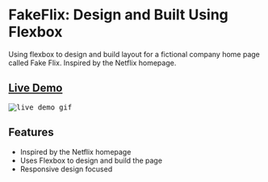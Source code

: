 # FakeFlix: Design and Built Using Flexbox
Using flexbox to design and build layout for a fictional company home page called Fake Flix. Inspired by the Netflix homepage.

## <a href="https://daryldelrosario.github.io/company-home-page/">Live Demo</a>   

<kbd><img src="./gif/live-demo-quality.gif" alt="live demo gif">

## Features
* Inspired by the Netflix homepage
* Uses Flexbox to design and build the page
* Responsive design focused

